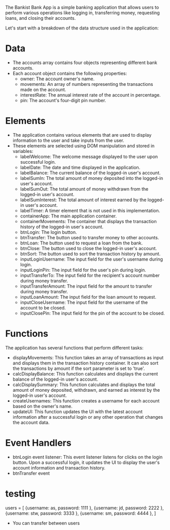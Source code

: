 The Bankist Bank App is a simple banking application that allows users to perform various operations like logging in, transferring money, requesting loans, and closing their accounts.

Let's start with a breakdown of the data structure used in the application:

# Data

- The accounts array contains four objects representing different bank accounts.
- Each account object contains the following properties:
  - owner: The account owner's name.
  - movements: An array of numbers representing the transactions made on the account.
  - interestRate: The annual interest rate of the account in percentage.
  - pin: The account's four-digit pin number.

# Elements

- The application contains various elements that are used to display information to the user and take inputs from the user.
- These elements are selected using DOM manipulation and stored in variables:
  - labelWelcome: The welcome message displayed to the user upon successful login.
  - labelDate: The date and time displayed in the application.
  - labelBalance: The current balance of the logged-in user's account.
  - labelSumIn: The total amount of money deposited into the logged-in user's account.
  - labelSumOut: The total amount of money withdrawn from the logged-in user's account.
  - labelSumInterest: The total amount of interest earned by the logged-in user's account.
  - labelTimer: A timer element that is not used in this implementation.
  - containerApp: The main application container.
  - containerMovements: The container that displays the transaction history of the logged-in user's account.
  - btnLogin: The login button.
  - btnTransfer: The button used to transfer money to other accounts.
  - btnLoan: The button used to request a loan from the bank.
  - btnClose: The button used to close the logged-in user's account.
  - btnSort: The button used to sort the transaction history by amount.
  - inputLoginUsername: The input field for the user's username during login.
  - inputLoginPin: The input field for the user's pin during login.
  - inputTransferTo: The input field for the recipient's account number during money transfer.
  - inputTransferAmount: The input field for the amount to transfer during money transfer.
  - inputLoanAmount: The input field for the loan amount to request.
  - inputCloseUsername: The input field for the username of the account to be closed.
  - inputClosePin: The input field for the pin of the account to be closed.

# Functions

The application has several functions that perform different tasks:

- displayMovements: This function takes an array of transactions as input and displays them in the transaction history container. It can also sort the transactions by amount if the sort parameter is set to 'true'.
- calcDisplayBalance: This function calculates and displays the current balance of the logged-in user's account.
- calcDisplaySummary: This function calculates and displays the total amount of money deposited, withdrawn, and earned as interest by the logged-in user's account.
- createUsernames: This function creates a username for each account based on the owner's name.
- updateUI: This function updates the UI with the latest account information after a successful login or any other operation that changes the account data.

# Event Handlers

- btnLogin event listener: This event listener listens for clicks on the login button. Upon a successful login, it updates the UI to display the user's account information and transaction history.
- btnTransfer event

# testing
users = [
{username: as,
password: 1111
},
{username: jd,
password: 2222
},
{username: stw,
password: 3333
},
{username: sm,
password: 4444
},
]
- You can transfer between users
